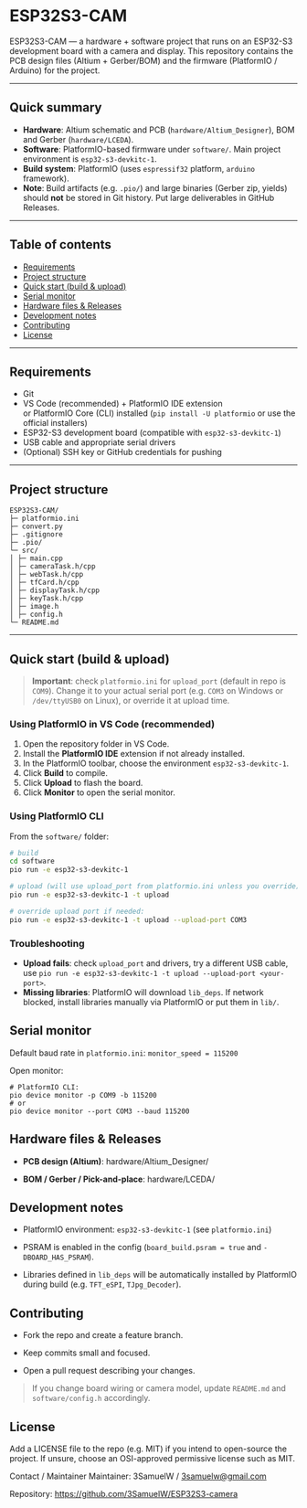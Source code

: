 # ESP32S3-CAM

ESP32S3-CAM — a hardware + software project that runs on an ESP32-S3 development board with a camera and display.
This repository contains the PCB design files (Altium + Gerber/BOM) and the firmware (PlatformIO / Arduino) for the project.

---

## Quick summary

- **Hardware**: Altium schematic and PCB (`hardware/Altium_Designer`), BOM and Gerber (`hardware/LCEDA`).
- **Software**: PlatformIO-based firmware under `software/`. Main project environment is `esp32-s3-devkitc-1`.
- **Build system**: PlatformIO (uses `espressif32` platform, `arduino` framework).
- **Note**: Build artifacts (e.g. `.pio/`) and large binaries (Gerber zip, yields) should **not** be stored in Git history. Put large deliverables in GitHub Releases.

---

## Table of contents

- [Requirements](#requirements)  
- [Project structure](#project-structure)  
- [Quick start (build & upload)](#quick-start-build--upload)  
- [Serial monitor](#serial-monitor)  
- [Hardware files & Releases](#hardware-files--releases)  
- [Development notes](#development-notes)  
- [Contributing](#contributing)  
- [License](#license)

---

## Requirements

- Git
- VS Code (recommended) + PlatformIO IDE extension  
  or PlatformIO Core (CLI) installed (`pip install -U platformio` or use the official installers)
- ESP32-S3 development board (compatible with `esp32-s3-devkitc-1`)
- USB cable and appropriate serial drivers
- (Optional) SSH key or GitHub credentials for pushing

---

## Project structure

	ESP32S3-CAM/
	├─ platformio.ini 
	├─ convert.py
	├─ .gitignore
	├─ .pio/ 
	└─ src/
	│ ├─ main.cpp
	│ ├─ cameraTask.h/cpp
	│ ├─ webTask.h/cpp
	│ ├─ tfCard.h/cpp
	│ ├─ displayTask.h/cpp
	│ ├─ keyTask.h/cpp
	│ ├─ image.h
	│ ├─ config.h
	└─ README.md

---

## Quick start (build & upload)

> **Important**: check `platformio.ini` for `upload_port` (default in repo is `COM9`). Change it to your actual serial port (e.g. `COM3` on Windows or `/dev/ttyUSB0` on Linux), or override it at upload time.

### Using PlatformIO in VS Code (recommended)
1. Open the repository folder in VS Code.
2. Install the **PlatformIO IDE** extension if not already installed.
3. In the PlatformIO toolbar, choose the environment `esp32-s3-devkitc-1`.
4. Click **Build** to compile.  
5. Click **Upload** to flash the board.  
6. Click **Monitor** to open the serial monitor.

### Using PlatformIO CLI
From the `software/` folder:

```bash
# build
cd software
pio run -e esp32-s3-devkitc-1

# upload (will use upload_port from platformio.ini unless you override)
pio run -e esp32-s3-devkitc-1 -t upload

# override upload port if needed:
pio run -e esp32-s3-devkitc-1 -t upload --upload-port COM3
```

### Troubleshooting
- **Upload fails**: check `upload_port` and drivers, try a different USB cable, use `pio run -e esp32-s3-devkitc-1 -t upload --upload-port <your-port>`.
- **Missing libraries**: PlatformIO will download `lib_deps`. If network blocked, install libraries manually via PlatformIO or put them in `lib/`.
## Serial monitor
Default baud rate in `platformio.ini`: `monitor_speed = 115200`

Open monitor:
```
# PlatformIO CLI:
pio device monitor -p COM9 -b 115200
# or
pio device monitor --port COM3 --baud 115200
```

## Hardware files & Releases
- **PCB design (Altium)**: hardware/Altium_Designer/

- **BOM / Gerber / Pick-and-place**: hardware/LCEDA/

## Development notes
- PlatformIO environment: `esp32-s3-devkitc-1` (see `platformio.ini`)

- PSRAM is enabled in the config (`board_build.psram = true` and `-DBOARD_HAS_PSRAM`).

- Libraries defined in `lib_deps` will be automatically installed by PlatformIO during build (e.g. `TFT_eSPI`, `TJpg_Decoder`).

## Contributing
- Fork the repo and create a feature branch.

- Keep commits small and focused.

- Open a pull request describing your changes.

> If you change board wiring or camera model, update `README.md` and `software/config.h` accordingly.


## License
Add a LICENSE file to the repo (e.g. MIT) if you intend to open-source the project. If unsure, choose an OSI-approved permissive license such as MIT.

Contact / Maintainer
Maintainer: 3SamuelW / 3samuelw@gmail.com

Repository: https://github.com/3SamuelW/ESP32S3-camera

